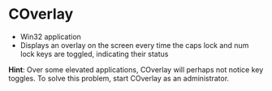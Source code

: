 # COverlay
- Win32 application
- Displays an overlay on the screen every time the caps lock and num lock keys are toggled, indicating their status

**Hint**: Over some elevated applications, COverlay will perhaps not notice key toggles. To solve this problem, start COverlay as an administrator.
